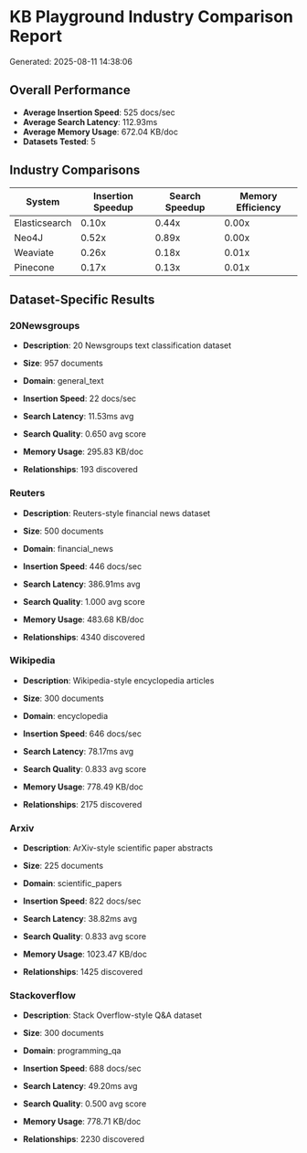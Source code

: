 # KB Playground Industry Comparison Report

Generated: 2025-08-11 14:38:06

## Overall Performance

- **Average Insertion Speed**: 525 docs/sec
- **Average Search Latency**: 112.93ms
- **Average Memory Usage**: 672.04 KB/doc
- **Datasets Tested**: 5

## Industry Comparisons

| System | Insertion Speedup | Search Speedup | Memory Efficiency |
|--------|------------------|----------------|------------------|
| Elasticsearch | 0.10x | 0.44x | 0.00x |
| Neo4J | 0.52x | 0.89x | 0.00x |
| Weaviate | 0.26x | 0.18x | 0.01x |
| Pinecone | 0.17x | 0.13x | 0.01x |

## Dataset-Specific Results

### 20Newsgroups

- **Description**: 20 Newsgroups text classification dataset
- **Size**: 957 documents
- **Domain**: general_text

- **Insertion Speed**: 22 docs/sec
- **Search Latency**: 11.53ms avg
- **Search Quality**: 0.650 avg score
- **Memory Usage**: 295.83 KB/doc
- **Relationships**: 193 discovered

### Reuters

- **Description**: Reuters-style financial news dataset
- **Size**: 500 documents
- **Domain**: financial_news

- **Insertion Speed**: 446 docs/sec
- **Search Latency**: 386.91ms avg
- **Search Quality**: 1.000 avg score
- **Memory Usage**: 483.68 KB/doc
- **Relationships**: 4340 discovered

### Wikipedia

- **Description**: Wikipedia-style encyclopedia articles
- **Size**: 300 documents
- **Domain**: encyclopedia

- **Insertion Speed**: 646 docs/sec
- **Search Latency**: 78.17ms avg
- **Search Quality**: 0.833 avg score
- **Memory Usage**: 778.49 KB/doc
- **Relationships**: 2175 discovered

### Arxiv

- **Description**: ArXiv-style scientific paper abstracts
- **Size**: 225 documents
- **Domain**: scientific_papers

- **Insertion Speed**: 822 docs/sec
- **Search Latency**: 38.82ms avg
- **Search Quality**: 0.833 avg score
- **Memory Usage**: 1023.47 KB/doc
- **Relationships**: 1425 discovered

### Stackoverflow

- **Description**: Stack Overflow-style Q&A dataset
- **Size**: 300 documents
- **Domain**: programming_qa

- **Insertion Speed**: 688 docs/sec
- **Search Latency**: 49.20ms avg
- **Search Quality**: 0.500 avg score
- **Memory Usage**: 778.71 KB/doc
- **Relationships**: 2230 discovered

